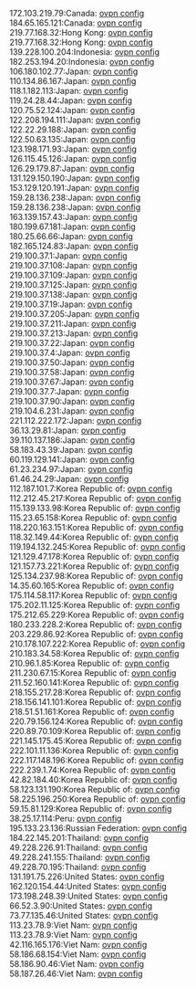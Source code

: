172.103.219.79:Canada: [ovpn config](vpn/172_103_219_79.ovpn)  
184.65.165.121:Canada: [ovpn config](vpn/184_65_165_121.ovpn)  
219.77.168.32:Hong Kong: [ovpn config](vpn/219_77_168_32.ovpn)  
219.77.168.32:Hong Kong: [ovpn config](vpn/219_77_168_32.ovpn)  
139.228.100.204:Indonesia: [ovpn config](vpn/139_228_100_204.ovpn)  
182.253.194.20:Indonesia: [ovpn config](vpn/182_253_194_20.ovpn)  
106.180.102.77:Japan: [ovpn config](vpn/106_180_102_77.ovpn)  
110.134.86.167:Japan: [ovpn config](vpn/110_134_86_167.ovpn)  
118.1.182.113:Japan: [ovpn config](vpn/118_1_182_113.ovpn)  
119.24.28.44:Japan: [ovpn config](vpn/119_24_28_44.ovpn)  
120.75.52.124:Japan: [ovpn config](vpn/120_75_52_124.ovpn)  
122.208.194.111:Japan: [ovpn config](vpn/122_208_194_111.ovpn)  
122.22.29.188:Japan: [ovpn config](vpn/122_22_29_188.ovpn)  
122.50.63.135:Japan: [ovpn config](vpn/122_50_63_135.ovpn)  
123.198.171.93:Japan: [ovpn config](vpn/123_198_171_93.ovpn)  
126.115.45.126:Japan: [ovpn config](vpn/126_115_45_126.ovpn)  
126.29.179.87:Japan: [ovpn config](vpn/126_29_179_87.ovpn)  
131.129.150.190:Japan: [ovpn config](vpn/131_129_150_190.ovpn)  
153.129.120.191:Japan: [ovpn config](vpn/153_129_120_191.ovpn)  
159.28.136.238:Japan: [ovpn config](vpn/159_28_136_238.ovpn)  
159.28.136.238:Japan: [ovpn config](vpn/159_28_136_238.ovpn)  
163.139.157.43:Japan: [ovpn config](vpn/163_139_157_43.ovpn)  
180.199.67.181:Japan: [ovpn config](vpn/180_199_67_181.ovpn)  
180.25.66.66:Japan: [ovpn config](vpn/180_25_66_66.ovpn)  
182.165.124.83:Japan: [ovpn config](vpn/182_165_124_83.ovpn)  
219.100.37.1:Japan: [ovpn config](vpn/219_100_37_1.ovpn)  
219.100.37.108:Japan: [ovpn config](vpn/219_100_37_108.ovpn)  
219.100.37.109:Japan: [ovpn config](vpn/219_100_37_109.ovpn)  
219.100.37.125:Japan: [ovpn config](vpn/219_100_37_125.ovpn)  
219.100.37.138:Japan: [ovpn config](vpn/219_100_37_138.ovpn)  
219.100.37.19:Japan: [ovpn config](vpn/219_100_37_19.ovpn)  
219.100.37.205:Japan: [ovpn config](vpn/219_100_37_205.ovpn)  
219.100.37.211:Japan: [ovpn config](vpn/219_100_37_211.ovpn)  
219.100.37.213:Japan: [ovpn config](vpn/219_100_37_213.ovpn)  
219.100.37.22:Japan: [ovpn config](vpn/219_100_37_22.ovpn)  
219.100.37.4:Japan: [ovpn config](vpn/219_100_37_4.ovpn)  
219.100.37.50:Japan: [ovpn config](vpn/219_100_37_50.ovpn)  
219.100.37.58:Japan: [ovpn config](vpn/219_100_37_58.ovpn)  
219.100.37.67:Japan: [ovpn config](vpn/219_100_37_67.ovpn)  
219.100.37.7:Japan: [ovpn config](vpn/219_100_37_7.ovpn)  
219.100.37.90:Japan: [ovpn config](vpn/219_100_37_90.ovpn)  
219.104.6.231:Japan: [ovpn config](vpn/219_104_6_231.ovpn)  
221.112.222.172:Japan: [ovpn config](vpn/221_112_222_172.ovpn)  
36.13.29.81:Japan: [ovpn config](vpn/36_13_29_81.ovpn)  
39.110.137.186:Japan: [ovpn config](vpn/39_110_137_186.ovpn)  
58.183.43.39:Japan: [ovpn config](vpn/58_183_43_39.ovpn)  
60.119.129.141:Japan: [ovpn config](vpn/60_119_129_141.ovpn)  
61.23.234.97:Japan: [ovpn config](vpn/61_23_234_97.ovpn)  
61.46.24.29:Japan: [ovpn config](vpn/61_46_24_29.ovpn)  
112.187.101.7:Korea Republic of: [ovpn config](vpn/112_187_101_7.ovpn)  
112.212.45.217:Korea Republic of: [ovpn config](vpn/112_212_45_217.ovpn)  
115.139.133.98:Korea Republic of: [ovpn config](vpn/115_139_133_98.ovpn)  
115.23.65.158:Korea Republic of: [ovpn config](vpn/115_23_65_158.ovpn)  
118.220.163.151:Korea Republic of: [ovpn config](vpn/118_220_163_151.ovpn)  
118.32.149.44:Korea Republic of: [ovpn config](vpn/118_32_149_44.ovpn)  
119.194.132.245:Korea Republic of: [ovpn config](vpn/119_194_132_245.ovpn)  
121.129.47.178:Korea Republic of: [ovpn config](vpn/121_129_47_178.ovpn)  
121.157.73.221:Korea Republic of: [ovpn config](vpn/121_157_73_221.ovpn)  
125.134.237.98:Korea Republic of: [ovpn config](vpn/125_134_237_98.ovpn)  
14.35.60.165:Korea Republic of: [ovpn config](vpn/14_35_60_165.ovpn)  
175.114.58.117:Korea Republic of: [ovpn config](vpn/175_114_58_117.ovpn)  
175.202.11.125:Korea Republic of: [ovpn config](vpn/175_202_11_125.ovpn)  
175.212.65.229:Korea Republic of: [ovpn config](vpn/175_212_65_229.ovpn)  
180.233.228.2:Korea Republic of: [ovpn config](vpn/180_233_228_2.ovpn)  
203.229.86.92:Korea Republic of: [ovpn config](vpn/203_229_86_92.ovpn)  
210.178.107.222:Korea Republic of: [ovpn config](vpn/210_178_107_222.ovpn)  
210.183.34.58:Korea Republic of: [ovpn config](vpn/210_183_34_58.ovpn)  
210.96.1.85:Korea Republic of: [ovpn config](vpn/210_96_1_85.ovpn)  
211.230.67.15:Korea Republic of: [ovpn config](vpn/211_230_67_15.ovpn)  
211.52.160.141:Korea Republic of: [ovpn config](vpn/211_52_160_141.ovpn)  
218.155.217.28:Korea Republic of: [ovpn config](vpn/218_155_217_28.ovpn)  
218.156.141.101:Korea Republic of: [ovpn config](vpn/218_156_141_101.ovpn)  
218.51.51.161:Korea Republic of: [ovpn config](vpn/218_51_51_161.ovpn)  
220.79.156.124:Korea Republic of: [ovpn config](vpn/220_79_156_124.ovpn)  
220.89.70.109:Korea Republic of: [ovpn config](vpn/220_89_70_109.ovpn)  
221.145.175.45:Korea Republic of: [ovpn config](vpn/221_145_175_45.ovpn)  
222.101.11.136:Korea Republic of: [ovpn config](vpn/222_101_11_136.ovpn)  
222.117.148.196:Korea Republic of: [ovpn config](vpn/222_117_148_196.ovpn)  
222.239.1.74:Korea Republic of: [ovpn config](vpn/222_239_1_74.ovpn)  
42.82.184.40:Korea Republic of: [ovpn config](vpn/42_82_184_40.ovpn)  
58.123.131.190:Korea Republic of: [ovpn config](vpn/58_123_131_190.ovpn)  
58.225.196.250:Korea Republic of: [ovpn config](vpn/58_225_196_250.ovpn)  
59.15.81.129:Korea Republic of: [ovpn config](vpn/59_15_81_129.ovpn)  
38.25.17.114:Peru: [ovpn config](vpn/38_25_17_114.ovpn)  
195.133.23.136:Russian Federation: [ovpn config](vpn/195_133_23_136.ovpn)  
184.22.145.201:Thailand: [ovpn config](vpn/184_22_145_201.ovpn)  
49.228.226.91:Thailand: [ovpn config](vpn/49_228_226_91.ovpn)  
49.228.241.155:Thailand: [ovpn config](vpn/49_228_241_155.ovpn)  
49.228.70.195:Thailand: [ovpn config](vpn/49_228_70_195.ovpn)  
131.191.75.226:United States: [ovpn config](vpn/131_191_75_226.ovpn)  
162.120.154.44:United States: [ovpn config](vpn/162_120_154_44.ovpn)  
173.198.248.39:United States: [ovpn config](vpn/173_198_248_39.ovpn)  
66.52.3.90:United States: [ovpn config](vpn/66_52_3_90.ovpn)  
73.77.135.46:United States: [ovpn config](vpn/73_77_135_46.ovpn)  
113.23.78.9:Viet Nam: [ovpn config](vpn/113_23_78_9.ovpn)  
113.23.78.9:Viet Nam: [ovpn config](vpn/113_23_78_9.ovpn)  
42.116.165.176:Viet Nam: [ovpn config](vpn/42_116_165_176.ovpn)  
58.186.68.154:Viet Nam: [ovpn config](vpn/58_186_68_154.ovpn)  
58.186.90.46:Viet Nam: [ovpn config](vpn/58_186_90_46.ovpn)  
58.187.26.46:Viet Nam: [ovpn config](vpn/58_187_26_46.ovpn)  
